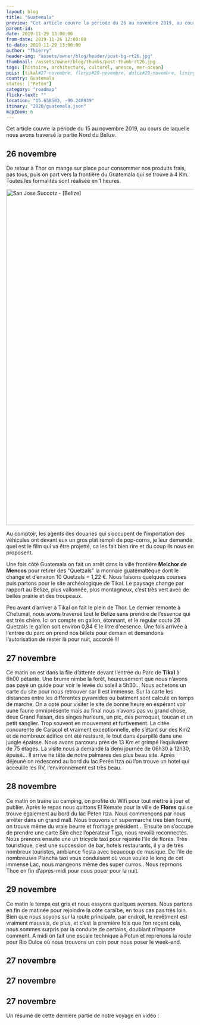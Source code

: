 ```yaml
---
layout: blog
title: "Guatemala"
preview: "Cet article couvre la période du 26 au novembre 2019, au cours de laquelle nous avons visité le Guatemala…"
parent-id:
date: 2019-11-29 13:00:00
from-date: 2019-11-26 12:00:00
to-date: 2019-11-29 13:00:00
author: "Thierry"
header-img: "assets/owner/blog/header/post-bg-rt26.jpg"
thumbnail: /assets/owner/blog/thumbs/post-thumb-rt26.jpg
tags: [histoire, architecture, culturel, unesco, mer-ocean]
pois: [tikal#27-novembre, flores#28-novembre, dulce#29-novembre, livingstone#01-décembre, livingstone#02-décembre, livingstone#03-décembre]
country: Guatemala
states: ["Peten"]
category: "roadmap"
flickr-text: ""
location: "15.658503, -90.248939"
itinary: "2020/guatemala.json"
mapZoom: 6
---
```


Cet article couvre la période du 15 au novembre 2019, au cours de laquelle nous avons traversé la partie Nord du Belize.

## 26 novembre

De retour à Thor on mange sur place pour consommer nos produits frais, pas tous, puis on part vers la frontière du Guatemala qui se trouve à 4 Km. Toutes les formalités sont réalisée en 1 heures.

<a data-flickr-embed="true" data-footer="true" href="https://www.flickr.com/photos/2ozr/49134286918/in/datetaken/" title="San Jose Succotz - [Belize]"><img src="https://live.staticflickr.com/65535/49134286918_02de0790f2_h.jpg" width="1600" height="900" alt="San Jose Succotz - [Belize]"></a><script async src="//embedr.flickr.com/assets/client-code.js" charset="utf-8"></script>

Au comptoir, les agents des douanes qui s’occupent de l’importation des véhicules ont devant eux un gros plat rempli de pop-corns, je leur demande quel est le film qui va être projetté, ca les fait bien rire et du coup ils nous en proposent.

Une fois côté Guatemala on fait un arrêt dans la ville frontière **Melchor de Mencos** pour retirer des "Quetzals" la monnaie guatémaltèque dont le change et d’environ 10 Quetzals = 1,22 €. Nous faisons quelques courses puis partons pour le site archéologique de Tikal. Le paysage change par rapport au Belize, plus vallonnée, plus montagneux, c’est très vert avec de belles prairie et des troupeaux.

Peu avant d’arriver à Tikal on fait le plein de Thor. Le dernier remonte à Chetumal, nous avons traversé tout le Belize sans prendre de l’essence qui est très chère. Ici on compte en gallon, étonnant, et le regular coute 26 Quetzals le gallon soit environ 0,84 € le litre d'eesence. Une fois arrivée à l’entrée du parc on prend nos billets pour demain et demandons l’autorisation de rester là pour nuit, accordé !!!

## 27 novembre

Ce matin on est dans la file d’attente devant l’entrée du Parc de **Tikal** à 6h00 pétante. Une brume nimbe la forêt, heureusement que nous n’avons pas payé un guide pour voir le levée du soleil à 5h30… Nous achetons un carte du site pour nous retrouver car il est immense. Sur la carte les distances entre les différentes pyramides ou batiment sont calculé en temps de marche. On a opté pour visiter le site de bonne heure en espérant voir uune faune omniprésente mais au final nous n’avons pas vu grand chose, deux Grand Faisan, des singes hurleurs, un pic, des perroquet, toucan et un petit sanglier. Trop souvent en mouvement et furtivement. La citée concurente de Caracol et vraiment exceptionnelle, elle s’étant sur des Km2 et de nombreux édifice ont été restauré, le tout dans éparpillé dans une jungle épaisse. Nous avons parcouru près de 13 Km et grimpé l’équivalent de 75 étages. La visite nous a demandé la demi journée de 06h30 à 12h30, épuisé… Il arrive ne tête de notre palmares des plus beau site. Après déjeuné on redescend au bord du lac Perén Itza où l’on trouve un hotel qui acceuille les RV, l’environnement est très beau.

## 28 novembre

Ce matin on traïne au camping, on profite du Wifi pour tout mettre à jour et publier. Après le repas nous quittons El Remate pour la ville de **Flores** qui se trouve également au bord du lac Peten Itza. Nous commençons par nous arrêter dans un grand mall. Nous trouvons un supermarché très bien fourni, on trouve même du vraie beurre et fromage président… Ensuite on s’occupe de prendre une carte Sim chez l’opérateur Tiga, nous revoilà reconnectés. Nous prenons ensuite une un tricycle taxi pour rejointe l’ile de flores. Très touristique, c’est une succession de bar, hotels restaurants, il y a de très nombreux touristes, ambiance fiesta avec beaucoup de musique. De l’ile de nombreuses Plancha taxi vous conduisent où vous voulez le long de cet immense Lac, nous mangeons même des super curros.. Nous reprnons Thoe en fin d’après-midi pour nous poser pour la nuit.

## 29 novembre

Ce matin le temps est gris et nous essyons quelques averses. Nous partons en fin de matinée pour rejoindre la côte caraïbe, en tous cas pas très loin. Bien que nous soyons sur la route principale, par endroit, le revêtment est vraiment mauvais, de plus, et c’est la première fois que l’on reçent cela, nous sommes surpris par la conduite de certains, doublant n’importe comment. A midi on fait une escale technique à Potun et reprenons la route pour Rio Dulce où nous trouvons un coin pour nous poser le week-end.

## 27 novembre

## 27 novembre

## 27 novembre

Un résumé de cette dernière partie de notre voyage en vidéo :
